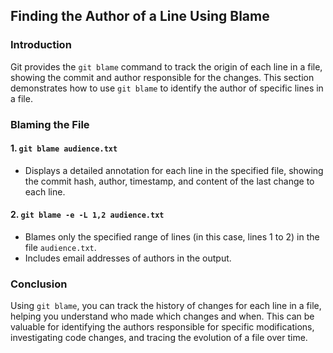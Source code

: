 ## Finding the Author of a Line Using Blame

### Introduction
Git provides the `git blame` command to track the origin of each line in a file, showing the commit and author responsible for the changes. This section demonstrates how to use `git blame` to identify the author of specific lines in a file.

### Blaming the File

#### 1. `git blame audience.txt`
- Displays a detailed annotation for each line in the specified file, showing the commit hash, author, timestamp, and content of the last change to each line.

#### 2. `git blame -e -L 1,2 audience.txt`
- Blames only the specified range of lines (in this case, lines 1 to 2) in the file `audience.txt`.
- Includes email addresses of authors in the output.

### Conclusion
Using `git blame`, you can track the history of changes for each line in a file, helping you understand who made which changes and when. This can be valuable for identifying the authors responsible for specific modifications, investigating code changes, and tracing the evolution of a file over time.